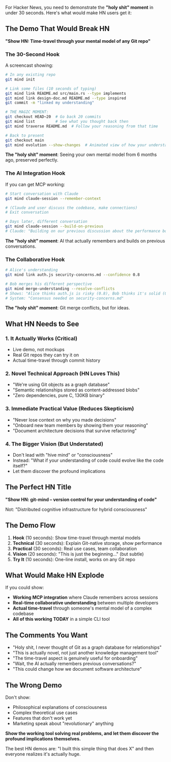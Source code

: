 For Hacker News, you need to demonstrate the __"holy shit" moment__ in under 30 seconds. Here's what would make HN users get it:

## The Demo That Would Break HN

__"Show HN: Time-travel through your mental model of any Git repo"__

### The 30-Second Hook

A screencast showing:

```bash
# In any existing repo
git mind init

# Link some files (10 seconds of typing)
git mind link README.md src/main.rs --type implements
git mind link design-doc.md README.md --type inspired
git commit -m "linked my understanding"

# THE MAGIC MOMENT:
git checkout HEAD~20  # Go back 20 commits
git mind list         # See what you thought back then
git mind traverse README.md  # Follow your reasoning from that time

# Back to present
git checkout main
git mind evolution --show-changes  # Animated view of how your understanding evolved
```

__The "holy shit" moment__: Seeing your own mental model from 6 months ago, preserved perfectly.

### The AI Integration Hook

If you can get MCP working:

```bash
# Start conversation with Claude
git mind claude-session --remember-context

# (Claude and user discuss the codebase, make connections)
# Exit conversation

# Days later, different conversation
git mind claude-session --build-on-previous
# Claude: "Building on our previous discussion about the performance bottleneck..."
```

__The "holy shit" moment__: AI that actually remembers and builds on previous conversations.

### The Collaborative Hook

```bash
# Alice's understanding
git mind link auth.js security-concerns.md --confidence 0.8

# Bob merges his different perspective  
git mind merge-understanding --resolve-conflicts
# Shows: "Alice thinks auth.js is risky (0.8), Bob thinks it's solid (0.9)"
# System: "Consensus needed on security-concerns.md"
```

__The "holy shit" moment__: Git merge conflicts, but for ideas.

## What HN Needs to See

### 1. __It Actually Works__ (Critical)

- Live demo, not mockups
- Real Git repos they can try it on
- Actual time-travel through commit history

### 2. __Novel Technical Approach__ (HN Loves This)

- "We're using Git objects as a graph database"
- "Semantic relationships stored as content-addressed blobs"
- "Zero dependencies, pure C, 130KB binary"

### 3. __Immediate Practical Value__ (Reduces Skepticism)

- "Never lose context on why you made decisions"
- "Onboard new team members by showing them your reasoning"
- "Document architecture decisions that survive refactoring"

### 4. __The Bigger Vision__ (But Understated)

- Don't lead with "hive mind" or "consciousness"
- Instead: "What if your understanding of code could evolve like the code itself?"
- Let them discover the profound implications

## The Perfect HN Title

__"Show HN: git-mind – version control for your understanding of code"__

Not: "Distributed cognitive infrastructure for hybrid consciousness"

## The Demo Flow

1. __Hook__ (10 seconds): Show time-travel through mental models
2. __Technical__ (30 seconds): Explain Git-native storage, show performance
3. __Practical__ (30 seconds): Real use cases, team collaboration
4. __Vision__ (20 seconds): "This is just the beginning..." (but subtle)
5. __Try It__ (10 seconds): One-line install, works on any Git repo

## What Would Make HN Explode

If you could show:

- __Working MCP integration__ where Claude remembers across sessions
- __Real-time collaborative understanding__ between multiple developers
- __Actual time-travel__ through someone's mental model of a complex codebase
- __All of this working TODAY__ in a simple CLI tool

## The Comments You Want

- "Holy shit, I never thought of Git as a graph database for relationships"
- "This is actually novel, not just another knowledge management tool"
- "The time-travel aspect is genuinely useful for onboarding"
- "Wait, the AI actually remembers previous conversations?"
- "This could change how we document software architecture"

## The Wrong Demo

Don't show:

- Philosophical explanations of consciousness
- Complex theoretical use cases
- Features that don't work yet
- Marketing speak about "revolutionary" anything

__Show the working tool solving real problems, and let them discover the profound implications themselves.__

The best HN demos are: "I built this simple thing that does X" and then everyone realizes it's actually huge.
